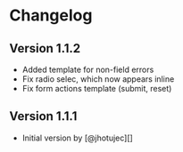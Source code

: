 # Changelog

## Version 1.1.2

* Added template for non-field errors
* Fix radio selec, which now appears inline
* Fix form actions template (submit, reset)

## Version 1.1.1

* Initial version by [@jhotujec][]